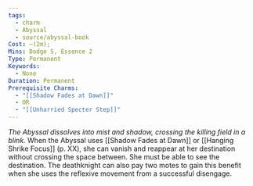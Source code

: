 ```yaml
---
tags:
  - charm
  - Abyssal
  - source/abyssal-book
Cost: —(2m);
Mins: Dodge 5, Essence 2
Type: Permanent
Keywords:
  - None
Duration: Permanent
Prerequisite Charms:
  - "[[Shadow Fades at Dawn]]"
  - OR
  - "[[Unharried Specter Step]]"
---
```

*The Abyssal dissolves into mist and shadow, crossing the killing field in a blink.*
When the Abyssal uses [[Shadow Fades at Dawn]] or [[Hanging Shrike Focus]] (p. XX), she can vanish and reappear at her destination without crossing the space between. She must be able to see the destination.
The deathknight can also pay two motes to gain this benefit when she uses the reflexive movement from a successful disengage.